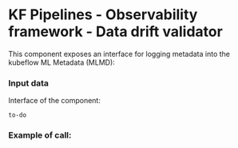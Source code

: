 # KF Pipelines - Observability framework - Data drift validator

This component exposes an interface for logging metadata into the kubeflow ML Metadata (MLMD):



### Input data
Interface of the component:
```
to-do

```
### Example of call:

